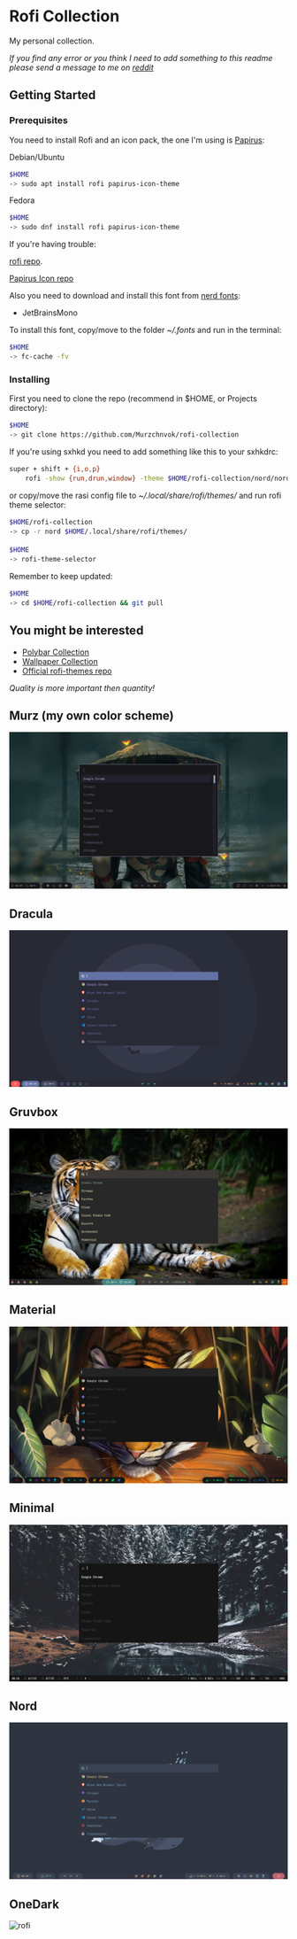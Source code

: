 # Rofi Collection

My personal collection.

_If you find any error or you think I need to add something to this readme please send a message to me on [reddit](https://www.reddit.com/user/murzchnvok)_

## Getting Started

### Prerequisites

You need to install Rofi and an icon pack, the one I'm using is [Papirus](https://github.com/PapirusDevelopmentTeam/papirus-icon-theme):

Debian/Ubuntu

```bash
$HOME
-> sudo apt install rofi papirus-icon-theme
```

Fedora

```bash
$HOME
-> sudo dnf install rofi papirus-icon-theme
```

If you're having trouble:

[rofi repo](https://github.com/davatorium/rofi).

[Papirus Icon repo](https://github.com/PapirusDevelopmentTeam/papirus-icon-theme#installation)

Also you need to download and install this font from [nerd fonts](https://www.nerdfonts.com/font-downloads):

- JetBrainsMono

To install this font, copy/move to the folder _~/.fonts_ and run in the terminal:

```bash
$HOME
-> fc-cache -fv
```

### Installing

First you need to clone the repo (recommend in \$HOME, or Projects directory):

```bash
$HOME
-> git clone https://github.com/Murzchnvok/rofi-collection
```

If you're using sxhkd you need to add something like this to your sxhkdrc:

```bash
super + shift + {i,o,p}
    rofi -show {run,drun,window} -theme $HOME/rofi-collection/nord/nord.rasi
```

or copy/move the rasi config file to _~/.local/share/rofi/themes/_ and run rofi theme selector:

```bash
$HOME/rofi-collection
-> cp -r nord $HOME/.local/share/rofi/themes/

$HOME
-> rofi-theme-selector
```

Remember to keep updated:

```bash
$HOME
-> cd $HOME/rofi-collection && git pull
```

## You might be interested

- [Polybar Collection](https://github.com/Murzchnvok/polybar-collection)
- [Wallpaper Collection](https://drive.google.com/drive/folders/1o1qjRgkJtnF_8uGB1z6MRsQUjWinHUsw?usp=sharing)
- [Official rofi-themes repo](https://github.com/davatorium/rofi-themes)

_Quality is more important then quantity!_

## Murz (my own color scheme)

![rofi](screenshots/murz/rofi.png)

## Dracula

![rofi](screenshots/dracula/rofi.png)

## Gruvbox

![rofi](screenshots/gruvbox/rofi.png)

## Material

![rofi](screenshots/material/rofi.png)

## Minimal

![rofi](screenshots/minimal/rofi.png)

## Nord

![rofi](screenshots/nord/rofi.png)

## OneDark
![rofi](screenshots/onedark/onedark.jpg)
